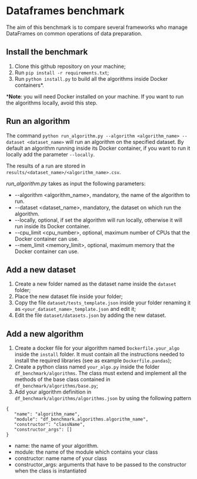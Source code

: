 # Dataframes benchmark
The aim of this benchmark is to compare several frameworks who manage DataFrames on common operations of data preparation.

## Install the benchmark
1. Clone this github repository on your machine;
2. Run `pip install -r requirements.txt`;
3. Run `python install.py` to build all the algorithms inside Docker containers\*.

\***Note**: you will need Docker installed on your machine. If you want to run the algorithms locally, avoid this step.

## Run an algorithm
The command `python run_algorithm.py --algorithm <algorithm_name> --dataset <dataset_name>` will run an algorithm on the specified dataset.
By default an algorithm running inside its Docker container, if you want to run it locally add the parameter `--locally`.

The results of a run are stored in `results/<dataset_name>/<algorithm_name>.csv`.

*run_algorithm.py* takes as input the following parameters:
* --algorithm <algorithm_name>, mandatory, the name of the algorithm to run.
* --dataset <dataset_name>, mandatory, the dataset on which run the algorithm.
* --locally, optional, if set the algorithm will run locally, otherwise it will run inside its Docker container.
* --cpu_limit <cpu_number>, optional, maximum number of CPUs that the Docker container can use.
* --mem_limit <memory_limit>, optional, maximum memory that the Docker container can use.


## Add a new dataset
1. Create a new folder named as the dataset name inside the `dataset` folder;
2. Place the new dataset file inside your folder;
3. Copy the file `dataset/tests_template.json` inside your folder renaming it as `<your_dataset_name>_template.json` and edit it;
4. Edit the file `dataset/datasets.json` by adding the new dataset.

## Add a new algorithm
1. Create a docker file for your algorithm named `Dockerfile.your_algo` inside the `install` folder. It must contain all the instructions needed to install the required libraries (see as example `Dockerfile.pandas`);
2. Create a python class named `your_algo.py` inside the folder `df_benchmark/algorithms`. The class must extend and implement all the methods of the base class contained in `df_benchmark/algorithms/base.py`;
3. Add your algorithm definition in `df_benchmark/algorithms/algorithms.json` by using the following pattern
```
{
   "name": "algorithm_name",
   "module": "df_benchmark.algorithms.algorithm_name",
   "constructor": "className",
   "constructor_args": []
}
```
* name: the name of your algorithm.
* module: the name of the module which contains your class
* constructor: name name of your class
* constructor_args: arguments that have to be passed to the constructor when the class is instantiated

